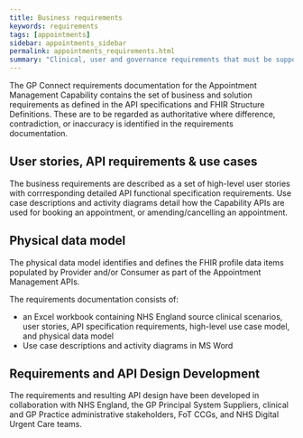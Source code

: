 ```yaml
---
title: Business requirements
keywords: requirements
tags: [appointments]
sidebar: appointments_sidebar
permalink: appointments_requirements.html
summary: "Clinical, user and governance requirements that must be supported by the solution"
---
```


The GP Connect requirements documentation for the Appointment Management Capability contains the set of business and solution requirements as defined in the API specifications and FHIR Structure Definitions. These are to be regarded as authoritative where difference, contradiction, or inaccuracy is identified in the requirements documentation.

## User stories, API requirements & use cases ##
The business requirements are described as a set of high-level user stories with corrresponding detailed API functional specification requirements. Use case descriptions and activity diagrams detail how the Capability APIs are used for booking an appointment, or amending/cancelling an appointment.

## Physical data model ##
The physical data model identifies and defines the FHIR profile data items populated by Provider and/or Consumer as part of the Appointment Management APIs. 

The requirements documentation consists of:

- an Excel workbook containing NHS England source clinical scenarios, user stories, API specification requirements, high-level use case model, and physical data model
- Use case descriptions and activity diagrams in MS Word

## Requirements and API Design Development ##

The requirements and resulting API design have been developed in collaboration with NHS England, the GP Principal System Suppliers, clinical and GP Practice administrative stakeholders, FoT CCGs, and NHS Digital Urgent Care teams.

